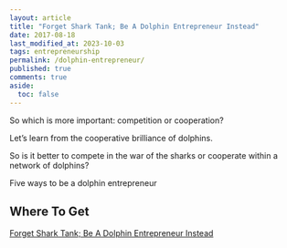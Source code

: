 ```yaml
---
layout: article
title: "Forget Shark Tank; Be A Dolphin Entrepreneur Instead"
date: 2017-08-18
last_modified_at: 2023-10-03
tags: entrepreneurship
permalink: /dolphin-entrepreneur/
published: true
comments: true
aside:
  toc: false
---
```

So which is more important: competition or cooperation?

Let’s learn from the cooperative brilliance of dolphins.
<!--more-->
So is it better to compete in the war of the sharks or cooperate within a network of dolphins?

Five ways to be a dolphin entrepreneur

## Where To Get

[Forget Shark Tank; Be A Dolphin Entrepreneur Instead](https://socapglobal.com/2017/08/forget-shark-tank-dolphin-entrepreneur-instead/)
